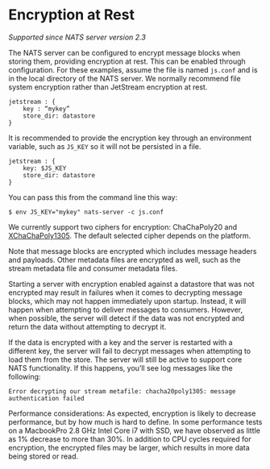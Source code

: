 # Encryption at Rest

*Supported since NATS server version 2.3*

The NATS server can be configured to encrypt message blocks when storing them, providing encryption at rest. This can be enabled through configuration. For these examples, assume the file is named `js.conf` and is in the local directory of the NATS server. We normally recommend file system
encryption rather than JetStream encryption at rest.

```text
jetstream : {
    key : “mykey”
    store_dir: datastore
}
```

It is recommended to provide the encryption key through an environment variable, such as `JS_KEY` so it will not be persisted in a file.

```text 
jetstream : {
    key: $JS_KEY
    store_dir: datastore
}
```

You can pass this from the command line this way:

```text
$ env JS_KEY="mykey" nats-server -c js.conf
```

We currently support two ciphers for encryption: ChaChaPoly20 and [XChaChaPoly1305](https://godoc.org/golang.org/x/crypto/chacha20poly1305). The default selected cipher depends on the platform.

Note that message blocks are encrypted which includes message headers and payloads. Other metadata files are encrypted as well, such as the stream metadata file and consumer metadata files.

Starting a server with encryption enabled against a datastore that was not encrypted may result in failures when it comes to decrypting message blocks, which may not happen immediately upon startup. Instead, it will happen when attempting to deliver messages to consumers. However, when possible, the server will detect if the data was not encrypted and return the data without attempting to decrypt it.

If the data is encrypted with a key and the server is restarted with a different key, the server will fail to decrypt messages when attempting to load them from the store. The server will still be active to support core NATS functionality. If this happens, you’ll see log messages like the following:

```text
Error decrypting our stream metafile: chacha20poly1305: message authentication failed
```

Performance considerations: As expected, encryption is likely to decrease performance, but by how much is hard to define. In some performance tests on a MacbookPro 2.8 GHz Intel Core i7 with SSD, we have observed as little as 1% decrease to more than 30%. In addition to CPU cycles required for encryption, the encrypted files may be larger, which results in more data being stored or read.


